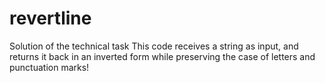 # revertline
Solution of the technical task
This code receives a string as input, and returns it back in an inverted form while preserving the case of letters and punctuation marks!
